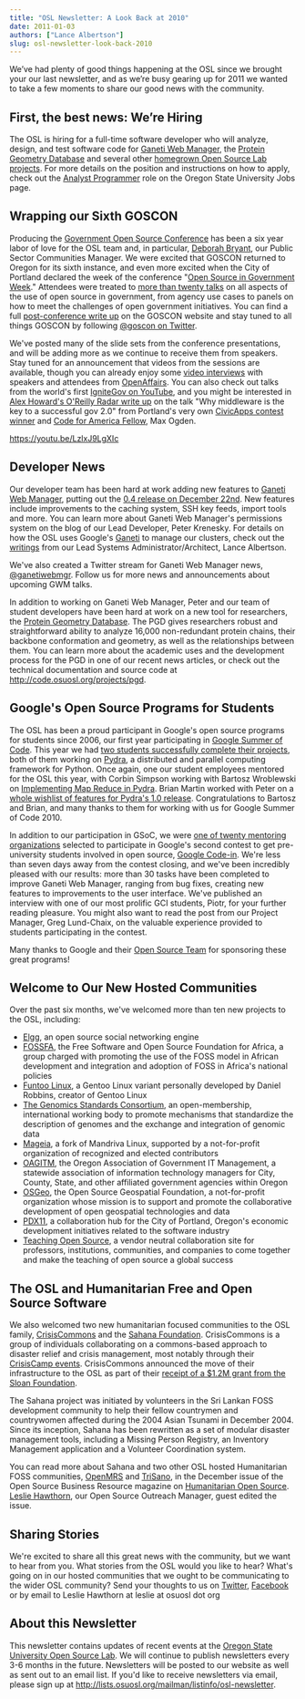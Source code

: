 ```yaml
---
title: "OSL Newsletter: A Look Back at 2010"
date: 2011-01-03
authors: ["Lance Albertson"]
slug: osl-newsletter-look-back-2010
---
```


We’ve had plenty of good things happening at the OSL since we brought your our last newsletter, and as we’re busy
gearing up for 2011 we wanted to take a few moments to share our good news with the community.

## First, the best news: We’re Hiring

The OSL is hiring for a full-time software developer who will analyze, design, and test software code for
[Ganeti Web Manager](http://code.osuosl.org/projects/ganeti-webmgr), the
[Protein Geometry Database](http://pgd.science.oregonstate.edu/) and several other
[homegrown Open Source Lab projects](http://code.osuosl.org/projects). For more details on the position and instructions
on how to apply, check out the [Analyst Programmer](http://jobs.oregonstate.edu/applicants/Central?quickFind=57774) role
on the Oregon State University Jobs page.

## Wrapping our Sixth GOSCON

Producing the [Government Open Source Conference](http://goscon.org/) has been a six year labor of love for the OSL team
and, in particular, [Deborah Bryant](http://www.bryantsblog.com/), our Public Sector Communities Manager. We were
excited that GOSCON returned to Oregon for its sixth instance, and even more excited when the City of Portland declared
the week of the conference "[Open Source in Government Week](http://goscon.org/pdx-goscon-release)." Attendees were
treated to [more than twenty talks](http://goscon.org/program) on all aspects of the use of open source in government,
from agency use cases to panels on how to meet the challenges of open government initiatives. You can find a full
[post-conference write up](http://goscon.org/wrapping-our-sixth-goscon) on the GOSCON website and stay tuned to all
things GOSCON by following [@goscon on Twitter](http://twitter.com/goscon).

We've posted many of the slide sets from the conference presentations, and will be adding more as we continue to receive
them from speakers. Stay tuned for an announcement that videos from the sessions are available, though you can already
enjoy some [video interviews](http://www.youtube.com/user/OpenAffairs) with speakers and attendees from
[OpenAffairs](http://www.openaffairs.tv/). You can also check out talks from the world's first
[IgniteGov on YouTube](http://www.youtube.com/ignitegov), and you might be interested in
[Alex Howard's O'Reilly Radar write up](http://radar.oreilly.com/2010/11/coding-the-middleware-for-open.html) on the
talk "Why middleware is the key to a successful gov 2.0" from Portland's very own
[CivicApps contest winner](http://www.civicapps.org/news/civicapps-awards-congrats-round-2-winners-and-runners) and
[Code for America Fellow](http://siliconflorist.com/2010/11/01/max-ogden-civicapps-pdx-api-fame-garners-code-america-fellowship/),
Max Ogden.

<https://youtu.be/LzlxJ9LgXIc>

## Developer News

Our developer team has been hard at work adding new features to
[Ganeti Web Manager](http://code.osuosl.org/projects/ganeti-webmgr), putting out the
[0.4 release on December 22nd](http://www.lancealbertson.com/2010/12/ganeti-web-manager-0-4-released/). New features
include improvements to the caching system, SSH key feeds, import tools and more. You can learn more about Ganeti Web
Manager's permissions system on the blog of our Lead Developer, Peter Krenesky. For details on how the OSL uses Google's
[Ganeti](http://code.google.com/p/ganeti/) to manage our clusters, check out the
[writings](http://www.lancealbertson.com/category/ganeti/) from our Lead Systems Administrator/Architect, Lance
Albertson.

We've also created a Twitter stream for Ganeti Web Manager news, [@ganetiwebmgr](http://twitter.com/ganetiwebmgr).
Follow us for more news and announcements about upcoming GWM talks.

In addition to working on Ganeti Web Manager, Peter and our team of student developers have been hard at work on a new
tool for researchers, the [Protein Geometry Database](http://pgd.science.oregonstate.edu/). The PGD gives researchers
robust and straightforward ability to analyze 16,000 non-redundant protein chains, their backbone conformation and
geometry, as well as the relationships between them. You can learn more about the academic uses and the development
process for the PGD in one of our recent news articles, or check out the technical documentation and source code at
<http://code.osuosl.org/projects/pgd>.

## Google's Open Source Programs for Students

The OSL has been a proud participant in Google's open source programs for students since 2006, our first year
participating in [Google Summer of Code](http://code.google.com/soc/). This year we had
[two students successfully complete their projects](http://www.google-melange.com/gsoc/org/home/google/gsoc2010/osuosl),
both of them working on [Pydra](http://pydra-project.osuosl.org/), a distributed and parallel computing framework for
Python. Once again, one our student employees mentored for the OSL this year, with Corbin Simpson working with Bartosz
Wroblewski on
[Implementing Map Reduce in Pydra](http://www.google-melange.com/gsoc/student_project/show/google/gsoc2010/osuosl/t127230761549).
Brian Martin worked with Peter on a
[whole wishlist of features for Pydra's 1.0 release](http://www.google-melange.com/gsoc/student_project/show/google/gsoc2010/osuosl/t127230761596).
Congratulations to Bartosz and Brian, and many thanks to them for working with us for Google Summer of Code 2010.

In addition to our participation in GSoC, we were
[one of twenty mentoring organizations](http://google-opensource.blogspot.com/2010/11/announcing-accepted-organizations-for.html)
selected to participate in Google's second contest to get pre-university students involved in open source,
[Google Code-in](http://code.google.com/opensource/gci/2010-11/index.html). We're less than seven days away from the
contest closing, and we've been incredibly pleased with our results: more than 30 tasks have been completed to improve
Ganeti Web Manager, ranging from bug fixes, creating new features to improvements to the user interface. We've published
an interview with one of our most prolific GCI students, Piotr, for your further reading pleasure. You might also want
to read the post from our Project Manager, Greg Lund-Chaix, on the valuable experience provided to students
participating in the contest.

Many thanks to Google and their [Open Source Team](http://code.google.com/opensource/) for sponsoring these great
programs!

## Welcome to Our New Hosted Communities

Over the past six months, we've welcomed more than ten new projects to the OSL, including:

- [Elgg](http://www.elgg.org/), an open source social networking engine
- [FOSSFA](http://www.fossfa.net/), the Free Software and Open Source Foundation for Africa, a group charged with
  promoting the use of the FOSS model in African development and integration and adoption of FOSS in Africa's national
  policies
- [Funtoo Linux](http://www.funtoo.org/), a Gentoo Linux variant personally developed by Daniel Robbins, creator of
  Gentoo Linux
- [The Genomics Standards Consortium](http://gensc.org/), an open-membership, international working body to promote
  mechanisms that standardize the description of genomes and the exchange and integration of genomic data
- [Mageia](http://mageia.org/), a fork of Mandriva Linux, supported by a not-for-profit organization of recognized and
  elected contributors
- [OAGITM](http://www.oagitm.org/), the Oregon Association of Government IT Management, a statewide association of
  information technology managers for City, County, State, and other affiliated government agencies within Oregon
- [OSGeo](http://osgeo.org/), the Open Source Geospatial Foundation, a not-for-profit organization whose mission is to
  support and promote the collaborative development of open geospatial technologies and data
- [PDX11](http://pdx11.org/), a collaboration hub for the City of Portland, Oregon's economic development initiatives
  related to the software industry
- [Teaching Open Source](http://teachingopensource.org/), a vendor neutral collaboration site for professors,
  institutions, communities, and companies to come together and make the teaching of open source a global success

## The OSL and Humanitarian Free and Open Source Software

We also welcomed two new humanitarian focused communities to the OSL family, [CrisisCommons](http://crisiscommons.org/)
and the [Sahana Foundation](http://sahanafoundation.org/). CrisisCommons is a group of individuals collaborating on a
commons-based approach to disaster relief and crisis management, most notably through their
[CrisisCamp events](http://crisiscommons.org/crisiscamp/). CrisisCommons announced the move of their infrastructure to
the OSL as part of their
[receipt of a $1.2M grant from the Sloan Foundation](http://crisiscommons.org/blog/2010/12/14/twinkles-sloan-foundation-awards-crisiscommons-two-year-1-2-million-grant/).

The Sahana project was initiated by volunteers in the Sri Lankan FOSS development community to help their fellow
countrymen and countrywomen affected during the 2004 Asian Tsunami in December 2004. Since its inception, Sahana has
been rewritten as a set of modular disaster management tools, including a Missing Person Registry, an Inventory
Management application and a Volunteer Coordination system.

You can read more about Sahana and two other OSL hosted Humanitarian FOSS communities, [OpenMRS](http://openmrs.org/)
and [TriSano](http://www.trisano.org/), in the December issue of the Open Source Business Resource magazine on
[Humanitarian Open Source](http://osbr.ca/ojs/index.php/osbr/issue/view/114).
[Leslie Hawthorn](http://hawthornlandings.org/), our Open Source Outreach Manager, guest edited the issue.

## Sharing Stories

We're excited to share all this great news with the community, but we want to hear from you. What stories from the OSL
would you like to hear? What's going on in our hosted communities that we ought to be communicating to the wider OSL
community? Send your thoughts to us on [Twitter](http://twitter.com/osuosl),
[Facebook](http://www.facebook.com/pages/Open-Source-Lab/9136692949) or by email to Leslie Hawthorn at leslie at osuosl
dot org

## About this Newsletter

This newsletter contains updates of recent events at the [Oregon State University Open Source Lab](/). We will continue
to publish newsletters every 3-6 months in the future. Newsletters will be posted to our website as well as sent out to
an email list. If you'd like to receive newsletters via email, please sign up at
<http://lists.osuosl.org/mailman/listinfo/osl-newsletter>.
